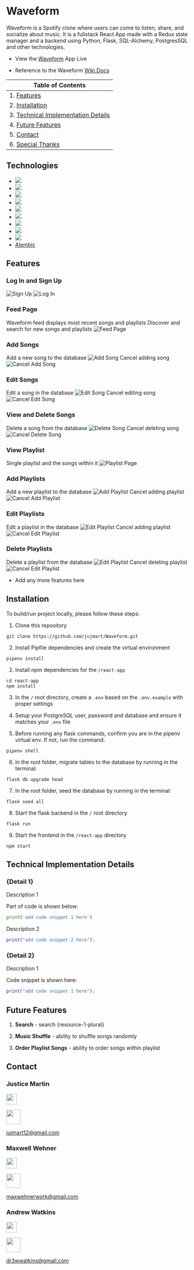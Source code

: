 # Waveform

Waveform is a Spotify clone where users can come to listen, share, and socialize about music. It is a fullstack React App made with a Redux state manager and a backend using Python, Flask, SQL-Alchemy, PostgresSQL and other technologies.

-   View the <a href='https://waveform-app.herokuapp.com/'>Waveform</a> App Live

-   Reference to the Waveform <a href='https://www.github.com/jujmart/Waveform/wiki'>Wiki Docs</a>

| Table of Contents                                                        |
| ------------------------------------------------------------------------ |
| 1. [Features](#features)                                                 |
| 2. [Installation](#installation)                                         |
| 3. [Technical Implementation Details](#technical-implementation-details) |
| 4. [Future Features](#future-features)                                   |
| 5. [Contact](#contact)                                                   |
| 6. [Special Thanks](#special-thanks)                                     |

## Technologies

-   <a href="https://developer.mozilla.org/en-US/docs/Web/JavaScript"><img src="https://img.shields.io/badge/-JavaScript-F7DF1E?logo=JavaScript&logoColor=333333" /></a>
-   <a href="https://www.postgresql.org/"><img src="https://img.shields.io/badge/-PostgreSQL-336791?logo=PostgreSQL&logoColor=white" /></a>
-   <a href="https://nodejs.org/"><img src="https://img.shields.io/badge/Node.js-43853D?style=flat&logo=node.js&logoColor=white"></a>
-   <a href="https://reactjs.org/"><img src="https://img.shields.io/badge/react-%2320232a.svg?style=flat&logo=react&logoColor=%2361DAFB"></a>
-   <a href="https://redux.js.org/"><img src="https://img.shields.io/badge/redux-%23593d88.svg?style=flat&logo=redux&logoColor=white"></a>
-   <a href="https://developer.mozilla.org/en-US/docs/Web/CSS"><img src="https://img.shields.io/badge/-CSS3-1572B6?logo=CSS3" /></a>
-   <a href="https://www.python.org/"><img src="https://img.shields.io/badge/Python-3776AB?style=flat&logo=python&logoColor=ffd343" /></a>
-   <a href="https://flask.palletsprojects.com/"><img src="https://img.shields.io/badge/Flask-000000?style=flat&logo=flask&logoColor=white" /></a>
-   <a href="https://www.heroku.com/home"><img src="https://img.shields.io/badge/Heroku-430098?style=flat&logo=heroku&logoColor=white" /></a>
-   <a href="https://alembic.sqlalchemy.org/">Alembic</a>

## Features

### Log In and Sign Up

![Sign Up](./readme-assets/images/signup.jpg)
![Log In](./readme-assets/images/login.jpg)

### Feed Page

Waveform feed displays most recent songs and playlists
Discover and search for new songs and playlists
![Feed Page](./readme-assets/images/feed.jpg)

### Add Songs

Add a new song to the database
![Add Song](./readme-assets/images/song-add.jpg)
Cancel adding song
![Cancel Add Song](./readme-assets/images/song-add-cancel.jpg)

### Edit Songs

Edit a song in the database
![Edit Song](./readme-assets/images/song-edit.jpg)
Cancel editing song
![Cancel Edit Song](./readme-assets/images/song-edit-cancel.jpg)

### View and Delete Songs

Delete a song from the database
![Delete Song](./readme-assets/images/song-delete.jpg)
Cancel deleting song
![Cancel Delete Song](./readme-assets/images/song-delete-cancel.jpg)

### View Playlist

Single playlist and the songs within it
![Playlist Page](./readme-assets/images/playlist-page.jpg)

### Add Playlists

Add a new playlist to the database
![Add Playlist](./readme-assets/images/playlist-add.jpg)
Cancel adding playlist
![Cancel Add Playlist](./readme-assets/images/playlist-add-cancel.jpg)

### Edit Playlists

Edit a playlist in the database
![Edit Playlist](./readme-assets/images/playlist-edit.jpg)
Cancel adding playlist
![Cancel Edit Playlist](./readme-assets/images/playlist-edit-cancel.jpg)

### Delete Playlists

Delete a playlist from the database
![Edit Playlist](./readme-assets/images/playlist-delete.jpg)
Cancel deleting playlist
![Cancel Edit Playlist](./readme-assets/images/playlist-delete-cancel.jpg)

-   Add any more features here

## Installation

To build/run project locally, please follow these steps:

1. Clone this repository

```shell
git clone https://github.com/jujmart/Waveform.git
```

2. Install Pipfile dependencies and create the virtual environment

```shell
pipenv install
```

2. Install npm dependencies for the `/react-app`

```shell
cd react-app
npm install
```

3. In the `/` root directory, create a `.env` based on the `.env.example` with proper settings

4. Setup your PostgreSQL user, password and database and ensure it matches your `.env` file

5. Before running any flask commands, confirm you are in the pipenv virtual env. If not, run the command:

```shell
pipenv shell
```

6. In the root folder, migrate tables to the database by running in the terminal:

```shell
flask db upgrade head
```

7. In the root folder, seed the database by running in the terminal:

```shell
flask seed all
```

8. Start the flask backend in the `/` root directory

```shell
flask run
```

9. Start the frontend in the `/react-app` directory

```shell
npm start
```

## Technical Implementation Details

### {Detail 1}

Description 1

Part of code is shown below:

```python
print('add code snippet 1 here')
```

Description 2

```javascript
print("add code snippet 2 here");
```

### {Detail 2}

Description 1

Code snippet is shown here:

```javascript
print("add code snippet 1 here");
```

## Future Features

1. **Search** - search {resource-1-plural}

2. **Music Shuffle** - ability to shuffle songs randomly

3. **Order Playlist Songs** - ability to order songs within playlist

## Contact

### Justice Martin

<a href="https://www.linkedin.com/in/justice-martin-34043340/"><img src="./readme-assets/logos/linkedin-logo.png" height="28" align="middle" /></a>

<!-- <a href="https://angel.co/u/{angel-list-handle}"><img src="./readme-assets/logos/angellist-logo.png" height="28" align="middle" /></a> -->

<a href="https://github.com/jujmart"><img src="./readme-assets/logos/github-logo.png" height="38" align="middle" /></a>

jujmart12@gmail.com

### Maxwell Wehner

<a href="https://www.linkedin.com/in/maxwell-wehner-7a2066220/"><img src="./readme-assets/logos/linkedin-logo.png" height="28" align="middle" /></a>

<!-- <a href="https://angel.co/u/{angel-list-handle}"><img src="./readme-assets/logos/angellist-logo.png" height="28" align="middle" /></a> -->

<a href="https://github.com/MaxwellWehner"><img src="./readme-assets/logos/github-logo.png" height="38" align="middle" /></a>

maxwehnerwork@gmail.com

### Andrew Watkins

<a href="https://www.linkedin.com/in/andrew-watkins-533280173/"><img src="./readme-assets/logos/linkedin-logo.png" height="28" align="middle" /></a>

<!-- <a href="https://angel.co/u/{angel-list-handle}"><img src="./readme-assets/logos/angellist-logo.png" height="28" align="middle" /></a> -->

<a href="https://github.com/andru17urdna"><img src="./readme-assets/logos/github-logo.png" height="38" align="middle" /></a>

dr3wwatkins@gmail.com

